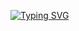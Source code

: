 [![Typing SVG](https://readme-typing-svg.herokuapp.com?font=Fira+Code&weight=900&size=25&pause=1000&color=00F70F&width=435&lines=Medical+Management+System)](https://git.io/typing-svg)
